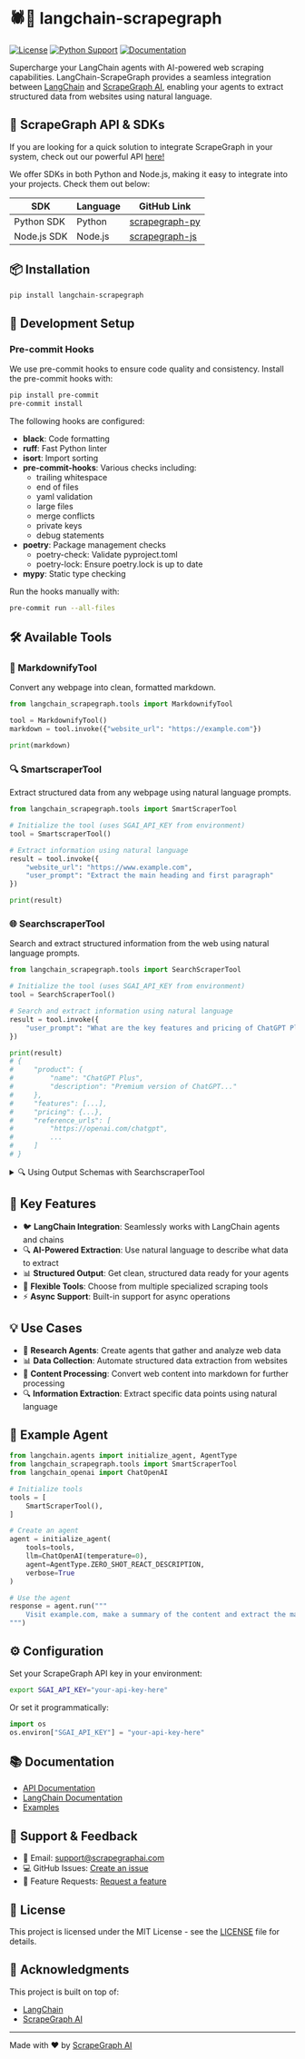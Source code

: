 # 🕷️🦜 langchain-scrapegraph

[![License](https://img.shields.io/badge/License-MIT-blue.svg)](https://opensource.org/licenses/MIT)
[![Python Support](https://img.shields.io/pypi/pyversions/langchain-scrapegraph.svg)](https://pypi.org/project/langchain-scrapegraph/)
[![Documentation](https://img.shields.io/badge/Documentation-Latest-green)](https://docs.scrapegraphai.com/integrations/langchain)

Supercharge your LangChain agents with AI-powered web scraping capabilities. LangChain-ScrapeGraph provides a seamless integration between [LangChain](https://github.com/langchain-ai/langchain) and [ScrapeGraph AI](https://scrapegraphai.com), enabling your agents to extract structured data from websites using natural language.

## 🔗 ScrapeGraph API & SDKs
If you are looking for a quick solution to integrate ScrapeGraph in your system, check out our powerful API [here!](https://dashboard.scrapegraphai.com/login)

We offer SDKs in both Python and Node.js, making it easy to integrate into your projects. Check them out below:

| SDK       | Language | GitHub Link                                                                 |
|-----------|----------|-----------------------------------------------------------------------------|
| Python SDK | Python   | [scrapegraph-py](https://github.com/ScrapeGraphAI/scrapegraph-sdk/tree/main/scrapegraph-py) |
| Node.js SDK | Node.js  | [scrapegraph-js](https://github.com/ScrapeGraphAI/scrapegraph-sdk/tree/main/scrapegraph-js) |

## 📦 Installation

```bash
pip install langchain-scrapegraph
```

## 🔄 Development Setup

### Pre-commit Hooks

We use pre-commit hooks to ensure code quality and consistency. Install the pre-commit hooks with:

```bash
pip install pre-commit
pre-commit install
```

The following hooks are configured:

- **black**: Code formatting
- **ruff**: Fast Python linter
- **isort**: Import sorting
- **pre-commit-hooks**: Various checks including:
  - trailing whitespace
  - end of files
  - yaml validation
  - large files
  - merge conflicts
  - private keys
  - debug statements
- **poetry**: Package management checks
  - poetry-check: Validate pyproject.toml
  - poetry-lock: Ensure poetry.lock is up to date
- **mypy**: Static type checking

Run the hooks manually with:

```bash
pre-commit run --all-files
```

## 🛠️ Available Tools

### 📝 MarkdownifyTool
Convert any webpage into clean, formatted markdown.

```python
from langchain_scrapegraph.tools import MarkdownifyTool

tool = MarkdownifyTool()
markdown = tool.invoke({"website_url": "https://example.com"})

print(markdown)
```

### 🔍 SmartscraperTool
Extract structured data from any webpage using natural language prompts.

```python
from langchain_scrapegraph.tools import SmartScraperTool

# Initialize the tool (uses SGAI_API_KEY from environment)
tool = SmartscraperTool()

# Extract information using natural language
result = tool.invoke({
    "website_url": "https://www.example.com",
    "user_prompt": "Extract the main heading and first paragraph"
})

print(result)
```

### 🌐 SearchscraperTool
Search and extract structured information from the web using natural language prompts.

```python
from langchain_scrapegraph.tools import SearchScraperTool

# Initialize the tool (uses SGAI_API_KEY from environment)
tool = SearchScraperTool()

# Search and extract information using natural language
result = tool.invoke({
    "user_prompt": "What are the key features and pricing of ChatGPT Plus?"
})

print(result)
# {
#     "product": {
#         "name": "ChatGPT Plus",
#         "description": "Premium version of ChatGPT..."
#     },
#     "features": [...],
#     "pricing": {...},
#     "reference_urls": [
#         "https://openai.com/chatgpt",
#         ...
#     ]
# }
```

<details>
<summary>🔍 Using Output Schemas with SearchscraperTool</summary>

You can define the structure of the output using Pydantic models:

```python
from typing import List, Dict
from pydantic import BaseModel, Field
from langchain_scrapegraph.tools import SearchScraperTool

class ProductInfo(BaseModel):
    name: str = Field(description="Product name")
    features: List[str] = Field(description="List of product features")
    pricing: Dict[str, Any] = Field(description="Pricing information")
    reference_urls: List[str] = Field(description="Source URLs for the information")

# Initialize with schema
tool = SearchScraperTool(llm_output_schema=ProductInfo)

# The output will conform to the ProductInfo schema
result = tool.invoke({
    "user_prompt": "What are the key features and pricing of ChatGPT Plus?"
})

print(result)
# {
#     "name": "ChatGPT Plus",
#     "features": [
#         "GPT-4 access",
#         "Faster response speed",
#         ...
#     ],
#     "pricing": {
#         "amount": 20,
#         "currency": "USD",
#         "period": "monthly"
#     },
#     "reference_urls": [
#         "https://openai.com/chatgpt",
#         ...
#     ]
# }
```
</details>

## 🌟 Key Features

- 🐦 **LangChain Integration**: Seamlessly works with LangChain agents and chains
- 🔍 **AI-Powered Extraction**: Use natural language to describe what data to extract
- 📊 **Structured Output**: Get clean, structured data ready for your agents
- 🔄 **Flexible Tools**: Choose from multiple specialized scraping tools
- ⚡ **Async Support**: Built-in support for async operations

## 💡 Use Cases

- 📖 **Research Agents**: Create agents that gather and analyze web data
- 📊 **Data Collection**: Automate structured data extraction from websites
- 📝 **Content Processing**: Convert web content into markdown for further processing
- 🔍 **Information Extraction**: Extract specific data points using natural language

## 🤖 Example Agent

```python
from langchain.agents import initialize_agent, AgentType
from langchain_scrapegraph.tools import SmartScraperTool
from langchain_openai import ChatOpenAI

# Initialize tools
tools = [
    SmartScraperTool(),
]

# Create an agent
agent = initialize_agent(
    tools=tools,
    llm=ChatOpenAI(temperature=0),
    agent=AgentType.ZERO_SHOT_REACT_DESCRIPTION,
    verbose=True
)

# Use the agent
response = agent.run("""
    Visit example.com, make a summary of the content and extract the main heading and first paragraph
""")
```

## ⚙️ Configuration

Set your ScrapeGraph API key in your environment:
```bash
export SGAI_API_KEY="your-api-key-here"
```

Or set it programmatically:
```python
import os
os.environ["SGAI_API_KEY"] = "your-api-key-here"
```

## 📚 Documentation

- [API Documentation](https://scrapegraphai.com/docs)
- [LangChain Documentation](https://python.langchain.com/docs/get_started/introduction.html)
- [Examples](examples/)

## 💬 Support & Feedback

- 📧 Email: support@scrapegraphai.com
- 💻 GitHub Issues: [Create an issue](https://github.com/ScrapeGraphAI/langchain-scrapegraph/issues)
- 🌟 Feature Requests: [Request a feature](https://github.com/ScrapeGraphAI/langchain-scrapegraph/issues/new)

## 📄 License

This project is licensed under the MIT License - see the [LICENSE](LICENSE) file for details.

## 🙏 Acknowledgments

This project is built on top of:
- [LangChain](https://github.com/langchain-ai/langchain)
- [ScrapeGraph AI](https://scrapegraphai.com)

---

Made with ❤️ by [ScrapeGraph AI](https://scrapegraphai.com)
